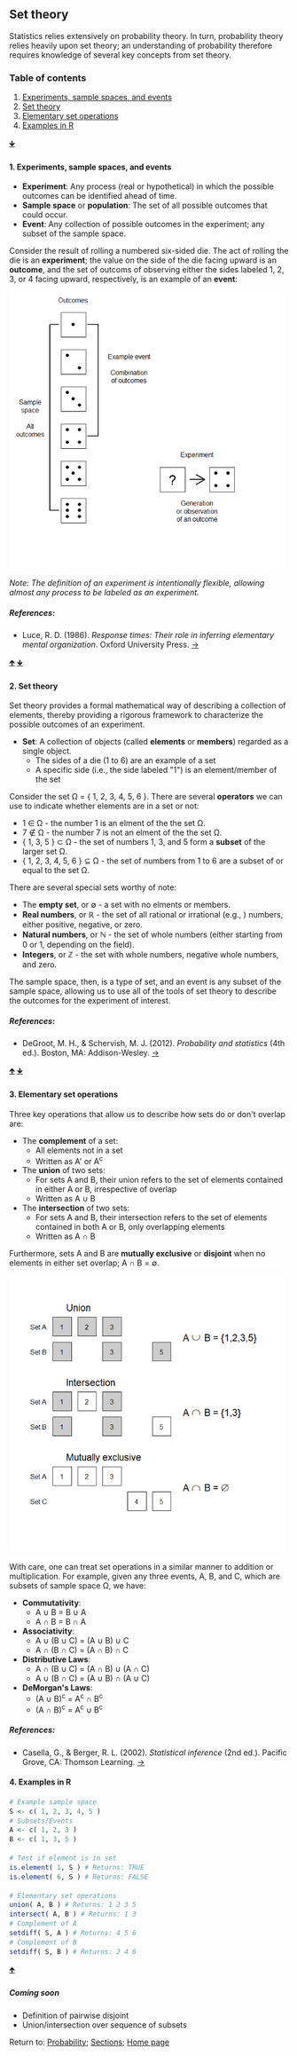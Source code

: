 ## Set theory

Statistics relies extensively on probability theory. In turn, probability theory relies heavily upon set theory; an understanding of probability therefore requires knowledge of several key concepts from set theory.

<a name="TOC"></a>
### Table of contents
1. <a href="#S01">Experiments, sample spaces, and events</a>
2. <a href="#S02">Set theory</a>
3. <a href="#S03">Elementary set operations</a>
4. <a href="#S04">Examples in R</a>

<a href="#END">&#129147;</a>

<a name="S01"></a>
#### 1. Experiments, sample spaces, and events

* **Experiment**: Any process (real or hypothetical) in which the possible outcomes can be identified ahead of time.
* **Sample space** or **population**: The set of all possible outcomes that could occur.
* **Event**: Any collection of possible outcomes in the experiment; any subset of the sample space.

Consider the result of rolling a numbered six-sided die. The act of rolling the die is an **experiment**; the value on the side of the die facing upward is an **outcome**, and the set of outcoms of observing either the sides labeled 1, 2, 3, or 4 facing upward, respectively, is an example of an **event**:

<img src="C01_P001_I001.png" alt="Figure 1.1" width="500" height="500"/>

*Note: The definition of an experiment is intentionally flexible, allowing almost any process to be labeled as an experiment.*

##### References:

* Luce, R. D. (1986). *Response times: Their role in inferring elementary mental organization*. Oxford University Press. [&rarr;](https://oxford.universitypressscholarship.com/view/10.1093/acprof:oso/9780195070019.001.0001/acprof-9780195070019)

<a href="#TOC">&#129145;</a> <a href="#END">&#129147;</a>

<a name="S02"></a>
#### 2. Set theory

Set theory provides a formal mathematical way of describing a collection of elements, thereby providing a rigorous framework to characterize the possible outcomes of an experiment.

* **Set**: A collection of objects (called **elements** or **members**) regarded as a single object.
     * The sides of a die (1 to 6) are an example of a set
     * A specific side (i.e., the side labeled "1") is an element/member of the set

Consider the set &Omega; = \{ 1, 2, 3, 4, 5, 6 \}. There are several **operators** we can use to indicate whether elements are in a set or not:
* 1 &isin; &Omega; - the number 1 is an elment of the the set &Omega;.
* 7 &notin; &Omega; - the number 7 is not an elment of the the set &Omega;.
* \{ 1, 3, 5 \} &sub; &Omega; - the set of numbers 1, 3, and 5 form a **subset** of the larger set &Omega;.
* \{ 1, 2, 3, 4, 5, 6 \} &#8838; &Omega; - the set of numbers from 1 to 6 are a subset of or equal to the set &Omega;.

There are several special sets worthy of note:
* The **empty set**, or &empty; - a set with no elments or members.
* **Real numbers**, or &#8477; - the set of all rational or irrational (e.g., ) numbers, either positive, negative, or zero.
* **Natural numbers**, or &#8469; - the set of whole numbers (either starting from 0 or 1, depending on the field).
* **Integers**, or &#8484; - the set with whole numbers, negative whole numbers, and zero.

The sample space, then, is a type of set, and an event is any subset of the sample space, allowing us to use all of the tools of set theory to describe the outcomes for the experiment of interest.

##### References:

* DeGroot, M. H., & Schervish, M. J. (2012). *Probability and statistics* (4th ed.). Boston, MA: Addison-Wesley. [&rarr;](https://www.pearson.com/us/higher-education/product/De-Groot-Probability-and-Statistics-4th-Edition/9780321500465.html)

<a href="#TOC">&#129145;</a> <a href="#END">&#129147;</a>

<a name="S03"></a>
#### 3. Elementary set operations

Three key operations that allow us to describe how sets do or don't overlap are:
* The **complement** of a set:
     * All elements not in a set
     * Written as A' or A<sup>c</sup>
* The **union** of two sets:
     * For sets A and B, their union refers to the set of elements contained in either A or B, irrespective of overlap
     * Written as A &cup; B
* The **intersection** of two sets:
     * For sets A and B, their intersection refers to the set of elements contained in both A or B, only overlapping elements
     * Written as A &cap; B

Furthermore, sets A and B are **mutually exclusive** or **disjoint** when no elements in either set overlap; A &cap; B = &empty;.

<img src="C01_P001_I002.png" alt="Figure 1.2" width="500" height="500"/>

<a name="S01_R01"></a>
With care, one can treat set operations in a similar manner to addition or multiplication. For example, given any three events, A, B, and C, which are subsets of sample space &Omega;, we have:
* **Commutativity**:
     * A &cup; B = B &cup; A
     * A &cap; B = B &cap; A
* **Associativity**:
     * A &cup; (B &cup; C) = (A &cup; B) &cup; C
     * A &cap; (B &cap; C) = (A &cap; B) &cap; C
* **Distributive Laws**:
     * A &cap; (B &cup; C) = (A &cap; B) &cup; (A &cap; C)
     * A &cup; (B &cap; C) = (A &cup; B) &cap; (A &cup; C)
* **DeMorgan's Laws**:
     * (A &cup; B)<sup>c</sup> = A<sup>c</sup> &cap; B<sup>c</sup>
     * (A &cap; B)<sup>c</sup> = A<sup>c</sup> &cup; B<sup>c</sup>

##### References:

* Casella, G., & Berger, R. L. (2002). *Statistical inference* (2nd ed.). Pacific Grove, CA: Thomson Learning. [&rarr;](https://www.books-by-isbn.com/0-534/0534243126-Statistical-Inference-George-Casella-Roger-L.-Berger-0-534-24312-6.html)

<a name="S04"></a>
#### 4. Examples in R

```R
# Example sample space
S <- c( 1, 2, 3, 4, 5 )
# Subsets/Events
A <- c( 1, 2, 3 )
B <- c( 1, 3, 5 )

# Test if element is in set
is.element( 1, S ) # Returns: TRUE
is.element( 6, S ) # Returns: FALSE

# Elementary set operations
union( A, B ) # Returns: 1 2 3 5
intersect( A, B ) # Returns: 1 3
# Complement of A
setdiff( S, A ) # Returns: 4 5 6
# Complement of B
setdiff( S, B ) # Returns: 2 4 6
```

<a href="#TOC">&#129145;</a>

##### Coming soon
* Definition of pairwise disjoint
* Union/intersection over sequence of subsets

<a name="END"></a>
Return to:
[Probability](C01_P000_Probability.md);
[Sections](C00_P002_Chapters.md);
[Home page](https://rettopnivek.github.io/Tutorials_for_statistics/)

